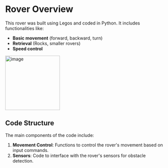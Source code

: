 
# **Rover Overview**

This rover was built using Legos and coded in Python. It includes functionalities like:
- **Basic movement** (forward, backward, turn)
- **Retrieval** (Rocks, smaller rovers)
- **Speed control**


<img width="174" alt="image" src="https://github.com/user-attachments/assets/5495c829-f48c-4d29-b25b-4082efa40cc8">

## **Code Structure**
The main components of the code include:

1. **Movement Control**: Functions to control the rover's movement based on input commands.
2. **Sensors**: Code to interface with the rover's sensors for obstacle detection.

